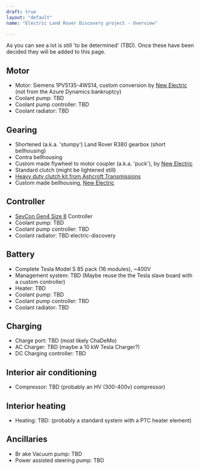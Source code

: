 ```yaml
---
draft: true
layout: "default"
name: "Electric Land Rover Discovery project - Overview"

---
```


As you can see a lot is still 'to be determined' (TBD).
Once these have been decided they will be added to this page.

## Motor

- Motor: Siemens 1PV5135-4WS14, custom conversion by [New Electric](http://www.newelectric.nl/)
(not from the Azure Dynamics bankruptcy)
- Coolant pump: TBD
- Coolant pump controller: TBD
- Coolant radiator: TBD

## Gearing

- Shortened (a.k.a. 'stumpy') Land Rover R380 gearbox (short bellhousing)
- Contra bellhousing
- Custom made flywheel to motor coupler (a.k.a. 'puck'), by [New Electric](http://www.newelectric.nl/)
- Standard clutch (might be lightened still)
- [Heavy duty clutch kit from Ashcroft Transmissions](http://www.ashcroft-transmissions.co.uk/miscellaneous/clutches/130-tdi-clutch-kit.html)
- Custom made bellhousing, [New Electric](http://www.newelectric.nl/)

## Controller

- [SevCon Gen4 Size 8](http://www.sevcon.com/products/high-voltage-controllers/gen4-s8/) Controller
- Coolant pump: TBD
- Coolant pump controller: TBD
- Coolant radiator: TBD
electric-discovery

## Battery

- Complete Tesla Model S 85 pack (16 modules), ~400V
- Management system: TBD (Maybe reuse the the Tesla slave board with a custom controller)
- Heater: TBD
- Coolant pump: TBD
- Coolant pump controller: TBD
- Coolant radiator: TBD

## Charging

- Charge port: TBD (most likely ChaDeMo)
- AC Charger: TBD (maybe a 10 kW Tesla Charger?)
- DC Charging controller: TBD

## Interior air conditioning

- Compressor: TBD (probably an HV (300-400v) compressor)

## Interior heating
- Heating: TBD: (probably a standard system with a PTC heater element)

## Ancillaries
- Br    ake Vacuum pump: TBD
- Power assisted steering pump: TBD
